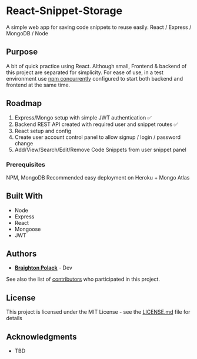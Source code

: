 # React-Snippet-Storage
A simple web app for saving code snippets to reuse easily. React / Express / MongoDB / Node

## Purpose
A bit of quick practice using React. Although small, Frontend & backend of this project are separated for simplicity. For ease of use, in a test environment use [npm concurrently](https://www.npmjs.com/package/concurrently) configured to start both backend and frontend at the same time.

## Roadmap

1. Express/Mongo setup with simple JWT authentication :white_check_mark:
2. Backend REST API created with required user and snippet routes :white_check_mark:
3. React setup and config
4. Create user account control panel to allow signup / login / password change
5. Add/View/Search/Edit/Remove Code Snippets from user snippet panel

### Prerequisites

NPM, MongoDB
Recommended easy deployment on Heroku + Mongo Atlas

## Built With

* Node
* Express
* React
* Mongoose
* JWT

## Authors

* **[Braighton Polack](https://github.com/bpolack/)** - Dev

See also the list of [contributors](https://github.com/bpolack/node-time-tracker/contributors) who participated in this project.

## License

This project is licensed under the MIT License - see the [LICENSE.md](LICENSE.md) file for details

## Acknowledgments

* TBD